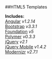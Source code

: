 ##HTML5 Templates

**Includes:**  
[Angular](https://angularjs.org/) *v1.2.14*  
[Bootstrap](http://getbootstrap.com/) *v3.3.1*  
[Foundation](http://foundation.zurb.com/) *v5*  
[Polymer](http://www.polymer-project.org/) *v0.3.3*  
[jQuery](http://jquery.com/) *v2.1*  
[jQuery Mobile](http://jquerymobile.com/) *v1.4.2*  
[Modernizr](http://modernizr.com/) *v2.7.1*  